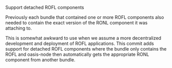 Support detached ROFL components

Previously each bundle that contained one or more ROFL components also
needed to contain the exact version of the RONL component it was
attaching to.

This is somewhat awkward to use when we assume a more decentralized
development and deployment of ROFL applications. This commit adds support
for detached ROFL components where the bundle only contains the ROFL and
oasis-node then automatically gets the appropriate RONL component from
another bundle.
